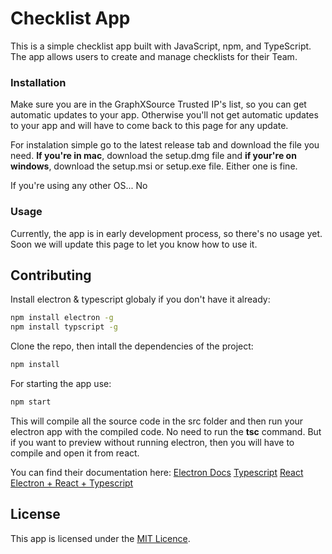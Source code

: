 # Checklist App

This is a simple checklist app built with JavaScript, npm, and TypeScript. The app allows users to create and manage checklists for their Team.

### Installation

Make sure you are in the GraphXSource Trusted IP's list, so you can get automatic updates to your app. Otherwise you'll not get automatic updates to your app and will have to come back to this page for any update.

For instalation simple go to the latest release tab and download the file you need. **If you're in mac**, download the setup.dmg file and **if your're on windows**, download the setup.msi or setup.exe file. Either one is fine.

If you're using any other OS... No

### Usage

Currently, the app is in early development process, so there's no usage yet. Soon we will update this page to let you know how to use it.

## Contributing
Install electron & typescript globaly if you don't have it already:
```bash
npm install electron -g
npm install typscript -g
```

Clone the repo, then intall the dependencies of the project:
```bash
npm install
```

For starting the app use:
```bash
npm start
```

This will compile all the source code in the src folder and then run your electron app with the compiled code. No need to run the **tsc** command. But if you want to preview without running electron, then you will have to compile and open it from react.

You can find their documentation here:
[Electron Docs](https://www.electronjs.org/docs/latest/)
[Typescript](https://www.typescriptlang.org/docs/)
[React](https://react.dev/learn)
[Electron + React + Typescript](https://www.electronforge.io/guides/framework-integration/react-with-typescript)


## License
This app is licensed under the [MIT Licence](LICENCE).
